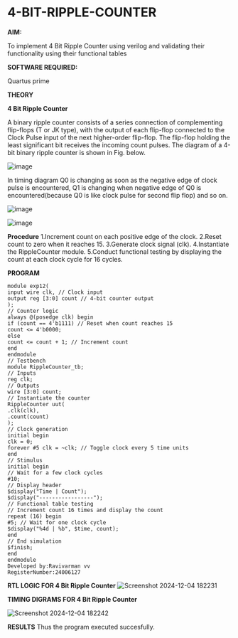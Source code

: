 # 4-BIT-RIPPLE-COUNTER

**AIM:**

To implement  4 Bit Ripple Counter using verilog and validating their functionality using their functional tables

**SOFTWARE REQUIRED:**

Quartus prime

**THEORY**

**4 Bit Ripple Counter**

A binary ripple counter consists of a series connection of complementing flip-flops (T or JK type), with the output of each flip-flop connected to the Clock Pulse input of the next higher-order flip-flop. The flip-flop holding the least significant bit receives the incoming count pulses. The diagram of a 4-bit binary ripple counter is shown in Fig. below.

![image](https://github.com/naavaneetha/4-BIT-RIPPLE-COUNTER/assets/154305477/cb4b74d4-31ab-4359-95d0-d22e67daba13)

In timing diagram Q0 is changing as soon as the negative edge of clock pulse is encountered, Q1 is changing when negative edge of Q0 is encountered(because Q0 is like clock pulse for second flip flop) and so on.

![image](https://github.com/naavaneetha/4-BIT-RIPPLE-COUNTER/assets/154305477/a573a7d6-014e-4e54-93e6-e2ac9530960b)

![image](https://github.com/naavaneetha/4-BIT-RIPPLE-COUNTER/assets/154305477/85e1958a-2fc1-49bb-9a9f-d58ccbf3663c)

**Procedure**
 1.Increment count on each positive edge of the clock. 
 2.Reset count to zero when it reaches 15. 
3.Generate clock signal (clk). 
4.Instantiate the RippleCounter module. 
5.Conduct functional testing by displaying the count at each clock cycle for 16 cycles.

**PROGRAM**
```
module exp12(
input wire clk, // Clock input
output reg [3:0] count // 4-bit counter output
);
// Counter logic
always @(posedge clk) begin
if (count == 4'b1111) // Reset when count reaches 15
count <= 4'b0000;
else
count <= count + 1; // Increment count
end
endmodule
// Testbench
module RippleCounter_tb;
// Inputs
reg clk;
// Outputs
wire [3:0] count;
// Instantiate the counter
RippleCounter uut(
.clk(clk),
.count(count)
);
// Clock generation
initial begin
clk = 0;
forever #5 clk = ~clk; // Toggle clock every 5 time units
end
// Stimulus
initial begin
// Wait for a few clock cycles
#10;
// Display header
$display("Time | Count");
$display("-----------------");
// Functional table testing
// Increment count 16 times and display the count
repeat (16) begin
#5; // Wait for one clock cycle
$display("%4d | %b", $time, count);
end
// End simulation
$finish;
end
endmodule
Developed by:Ravivarman vv
RegisterNumber:24006127
```

**RTL LOGIC FOR 4 Bit Ripple Counter**
![Screenshot 2024-12-04 182231](https://github.com/user-attachments/assets/70fb9471-6cca-463c-bc54-a8a4e770d625)

**TIMING DIGRAMS FOR 4 Bit Ripple Counter**

![Screenshot 2024-12-04 182242](https://github.com/user-attachments/assets/4af5c1ae-053b-48d1-b9ed-ec763c418e08)

**RESULTS**
Thus the program executed succesfully.
